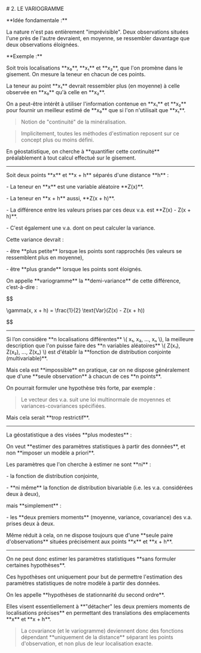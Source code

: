 \# 2. LE VARIOGRAMME



\*\*Idée fondamentale :\*\*  

La nature n'est pas entièrement "imprévisible". Deux observations situées l'une près de l'autre devraient, en moyenne, se ressembler davantage que deux observations éloignées.



\*\*Exemple :\*\*  

Soit trois localisations \*\*x₀\*\*, \*\*x₁\*\* et \*\*x₂\*\*, que l'on promène dans le gisement. On mesure la teneur en chacun de ces points.



La teneur au point \*\*x₁\*\* devrait ressembler plus (en moyenne) à celle observée en \*\*x₀\*\* qu'à celle en \*\*x₂\*\*.  

On a peut-être intérêt à utiliser l'information contenue en \*\*x₁\*\* et \*\*x₂\*\* pour fournir un meilleur estimé de \*\*x₀\*\* que si l'on n'utilisait que \*\*x₁\*\*.



> Notion de "continuité" de la minéralisation.  

> Implicitement, toutes les méthodes d'estimation reposent sur ce concept plus ou moins défini.



En géostatistique, on cherche à \*\*quantifier cette continuité\*\* préalablement à tout calcul effectué sur le gisement.



---



Soit deux points \*\*x\*\* et \*\*x + h\*\* séparés d'une distance \*\*h\*\* :



\- La teneur en \*\*x\*\* est une variable aléatoire \*\*Z(x)\*\*.  

\- La teneur en \*\*x + h\*\* aussi, \*\*Z(x + h)\*\*.  

\- La différence entre les valeurs prises par ces deux v.a. est \*\*Z(x) - Z(x + h)\*\*.  

\- C'est également une v.a. dont on peut calculer la variance.



Cette variance devrait :



\- être \*\*plus petite\*\* lorsque les points sont rapprochés (les valeurs se ressemblent plus en moyenne),

\- être \*\*plus grande\*\* lorsque les points sont éloignés.



On appelle \*\*variogramme\*\* la \*\*demi-variance\*\* de cette différence, c’est-à-dire :



$$

\\gamma(x, x + h) = \\frac{1}{2} \\text{Var}(Z(x) - Z(x + h))

$$



---



Si l’on considère \*\*n localisations différentes\*\* \\( x₁, x₂, ..., xₙ \\), la meilleure description que l'on puisse faire des \*\*n variables aléatoires\*\* \\( Z(x₁), Z(x₂), ..., Z(xₙ) \\) est d'établir la \*\*fonction de distribution conjointe (multivariable)\*\*.



Mais cela est \*\*impossible\*\* en pratique, car on ne dispose généralement que d'une \*\*seule observation\*\* à chacun de ces \*\*n points\*\*.



On pourrait formuler une hypothèse très forte, par exemple :  

> Le vecteur des v.a. suit une loi multinormale de moyennes et variances-covariances spécifiées.  

Mais cela serait \*\*trop restrictif\*\*.



---



La géostatistique a des visées \*\*plus modestes\*\* :  

On veut \*\*estimer des paramètres statistiques à partir des données\*\*, et non \*\*imposer un modèle a priori\*\*.



Les paramètres que l'on cherche à estimer ne sont \*\*ni\*\* :



\- la fonction de distribution conjointe,

\- \*\*ni même\*\* la fonction de distribution bivariable (i.e. les v.a. considérées deux à deux),



mais \*\*simplement\*\* :



\- les \*\*deux premiers moments\*\* (moyenne, variance, covariance) des v.a. prises deux à deux.



Même réduit à cela, on ne dispose toujours que d'une \*\*seule paire d'observations\*\* situées précisément aux points \*\*x\*\* et \*\*x + h\*\*.



---



On ne peut donc estimer les paramètres statistiques \*\*sans formuler certaines hypothèses\*\*.  

Ces hypothèses ont uniquement pour but de permettre l'estimation des paramètres statistiques de notre modèle à partir des données.



On les appelle \*\*hypothèses de stationnarité du second ordre\*\*.  

Elles visent essentiellement à \*\*"détacher" les deux premiers moments de localisations précises\*\* en permettant des translations des emplacements \*\*x\*\* et \*\*x + h\*\*.



> La covariance (et le variogramme) deviennent donc des fonctions dépendant \*\*uniquement de la distance\*\* séparant les points d'observation, et non plus de leur localisation exacte.



